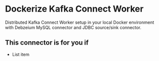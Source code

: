 # Dockerize Kafka Connect Worker

Distributed Kafka Connect  Worker setup in your local Docker environment  with Debzeium MySQL connector and JDBC source/sink connector.

## This connector is for you if

 - List item

<!--stackedit_data:
eyJoaXN0b3J5IjpbLTYzODk3Njc1M119
-->